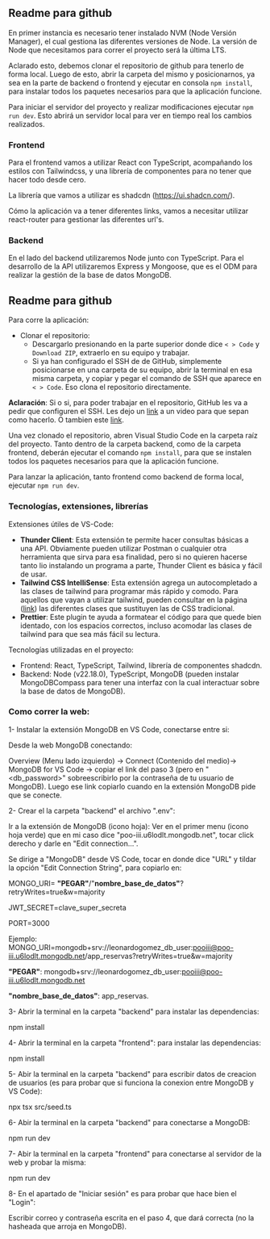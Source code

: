 ## Readme para github

En primer instancia es necesario tener instalado NVM (Node Versión Manager), el cual gestiona las diferentes versiones de Node. La versión de Node que necesitamos para correr el proyecto será la última LTS.

Aclarado esto, debemos clonar el repositorio de github para tenerlo de forma local. Luego de esto, abrir la carpeta del mismo y posicionarnos, ya sea en la parte de backend o frontend y ejecutar en consola `npm install`, para instalar todos los paquetes necesarios para que la aplicación funcione.

Para iniciar el servidor del proyecto y realizar modificaciones ejecutar `npm run dev`. Esto abrirá un servidor local para ver en tiempo real los cambios realizados.

### Frontend

Para el frontend vamos a utilizar React con TypeScript, acompañando los estilos con Tailwindcss, y una librería de componentes para no tener que hacer todo desde cero.

La librería que vamos a utilizar es shadcdn (https://ui.shadcn.com/).

Cómo la aplicación va a tener diferentes links, vamos a necesitar utilizar react-router para gestionar las diferentes url's.

### Backend

En el lado del backend utilizaremos Node junto con TypeScript. Para el desarrollo de la API utilizaremos Express y Mongoose, que es el ODM para realizar la gestión de la base de datos MongoDB.

## Readme para github

Para corre la aplicación:

- Clonar el repositorio:
  - Descargarlo presionando en la parte superior donde dice `< > Code` y `Download ZIP`, extraerlo en su equipo y trabajar.
  - Si ya han configurado el SSH de de GitHub, simplemente posicionarse en una carpeta de su equipo, abrir la terminal en esa misma carpeta, y copiar y pegar el comando de SSH que aparece en `< > Code`. Eso clona el repositorio directamente.

**Aclaración**: Si o si, para poder trabajar en el repositorio, GitHub les va a pedir que configuren el SSH. Les dejo un [link](https://www.youtube.com/watch?v=akuG7eRtaXc) a un video para que sepan como hacerlo. O tambien este [link](https://www.youtube.com/watch?v=_2Hih_XylUA).

Una vez clonado el repositorio, abren Visual Studio Code en la carpeta raíz del proyecto. Tanto dentro de la carpeta backend, como de la carpeta frontend, deberán ejecutar el comando `npm install`, para que se instalen todos los paquetes necesarios para que la aplicación funcione.

Para lanzar la aplicación, tanto frontend como backend de forma local, ejecutar `npm run dev`.

### Tecnologías, extensiones, librerías

Extensiones útiles de VS-Code:

- **Thunder Client**: Esta extensión te permite hacer consultas básicas a una API. Obviamente pueden utilizar Postman o cualquier otra herramienta que sirva para esa finalidad, pero si no quieren hacerse tanto lio instalando un programa a parte, Thunder Client es básica y fácil de usar.
- **Tailwind CSS IntelliSense**: Esta extensión agrega un autocompletado a las clases de tailwind para programar más rápido y comodo. Para aquellos que vayan a utilizar tailwind, pueden consultar en la página ([link](https://tailwindcss.com/)) las diferentes clases que sustituyen las de CSS tradicional.
- **Prettier**: Este plugin te ayuda a formatear el código para que quede bien identado, con los espacios correctos, incluso acomodar las clases de tailwind para que sea más fácil su lectura.

Tecnologías utilizadas en el proyecto:

- Frontend: React, TypeScript, Tailwind, librería de componentes shadcdn.
- Backend: Node (v22.18.0), TypeScript, MongoDB (pueden instalar MongoDBCompass para tener una interfaz con la cual interactuar sobre la base de datos de MongoDB).

### Como correr la web:

1- Instalar la extensión MongoDB en VS Code, conectarse entre si:

Desde la web MongoDB conectando:

Overview (Menu lado izquierdo) -> Connect (Contenido del medio)-> MongoDB for VS Code -> copiar el link del paso 3 (pero en "<db_password>" sobreescribirlo por la contraseña de tu usuario de MongoDB). Luego ese link copiarlo cuando en la extensión MongoDB pide que se conecte.

2- Crear el la carpeta "backend" el archivo ".env":

Ir a la extensión de MongoDB (icono hoja): Ver en el primer menu (icono hoja verde) que en mi caso dice "poo-iii.u6lodlt.mongodb.net", tocar click derecho y darle en "Edit connection...".

Se dirige a "MongoDB" desde VS Code, tocar en donde dice "URL" y tildar la opción "Edit Connection String", para copiarlo en:

MONGO_URI= **"PEGAR"**/"**nombre_base_de_datos"**?retryWrites=true&w=majority

JWT_SECRET=clave_super_secreta

PORT=3000

Ejemplo: MONGO_URI=mongodb+srv://leonardogomez_db_user:pooiii@poo-iii.u6lodlt.mongodb.net/app_reservas?retryWrites=true&w=majority

**"PEGAR"**: mongodb+srv://leonardogomez_db_user:pooiii@poo-iii.u6lodlt.mongodb.net

**"nombre_base_de_datos"**: app_reservas.

3- Abrir la terminal en la carpeta "backend" para instalar las dependencias:

npm install

4- Abrir la terminal en la carpeta "frontend": para instalar las dependencias:

npm install

5- Abir la terminal en la carpeta "backend" para escribir datos de creacion de usuarios (es para probar que si funciona la conexion entre MongoDB y VS Code):

npx tsx src/seed.ts

6- Abir la terminal en la carpeta "backend" para conectarse a MongoDB:

npm run dev

7- Abir la terminal en la carpeta "frontend" para conectarse al servidor de la web y probar la misma:

npm run dev

8- En el apartado de "Iniciar sesión" es para probar que hace bien el "Login":

Escribir correo y contraseña escrita en el paso 4, que dará correcta (no la hasheada que arroja en MongoDB).
